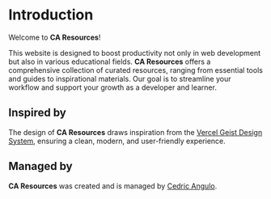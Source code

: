 # Introduction

Welcome to **CA Resources**!

This website is designed to boost productivity not only in web development but also in various educational fields. **CA Resources** offers a comprehensive collection of curated resources, ranging from essential tools and guides to inspirational materials. Our goal is to streamline your workflow and support your growth as a developer and learner.

## Inspired by

The design of **CA Resources** draws inspiration from the [Vercel Geist Design System](https://vercel.com/geist/introduction), ensuring a clean, modern, and user-friendly experience.

## Managed by

**CA Resources** was created and is managed by [Cedric Angulo](https://cdrcangulo.vercel.app/).
